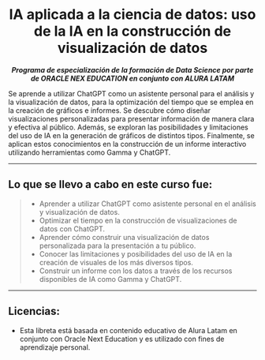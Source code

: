 <h1 align="center">IA aplicada a la ciencia de datos: uso de la IA en la construcción de visualización de datos</h1>

<p align="center"><strong><em>Programa de especialización de la formación de Data Science por parte de ORACLE NEX EDUCATION en conjunto con ALURA LATAM</em></strong></p>

Se aprende a utilizar ChatGPT como un asistente personal para el análisis y la visualización de datos, 
para la optimización del tiempo que se emplea en la creación de gráficos e informes. Se descubre cómo diseñar visualizaciones 
personalizadas para presentar información de manera clara y efectiva al público. Además, se exploran las posibilidades 
y limitaciones del uso de IA en la generación de gráficos de distintos tipos. 
Finalmente, se aplican estos conocimientos en la construcción de un informe interactivo utilizando herramientas como Gamma y ChatGPT.

---

## Lo que se llevo a cabo en este curso fue:

> * Aprender a utilizar ChatGPT como asistente personal en el análisis y visualización de datos.
> * Optimizar el tiempo en la construcción de visualizaciones de datos con ChatGPT.
> * Aprender cómo construir una visualización de datos personalizada para la presentación a tu público.
> * Conocer las limitaciones y posibilidades del uso de IA en la creación de visuales de los más diversos tipos.
> * Construir un informe con los datos a través de los recursos disponibles de IA como Gamma y ChatGPT.

---

## Licencias:

- Esta libreta está basada en contenido educativo de Alura Latam en conjunto con Oracle Next Education y es utilizado con fines de aprendizaje personal.
